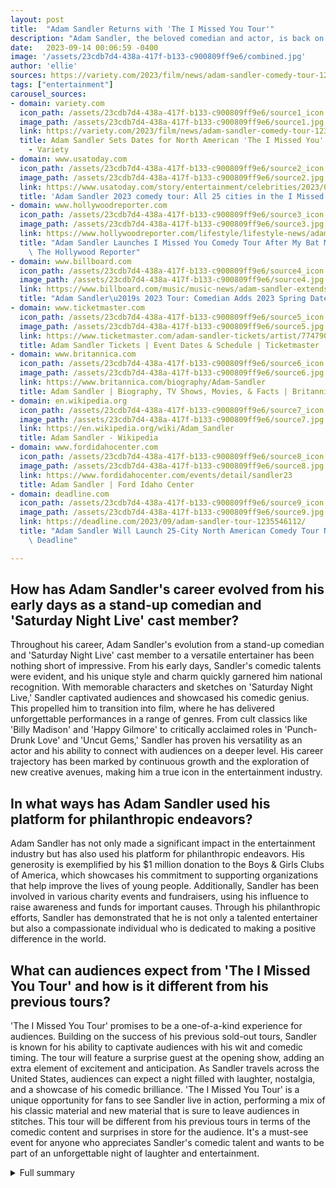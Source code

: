 ```yaml
---
layout: post
title:  "Adam Sandler Returns with 'The I Missed You Tour'"
description: "Adam Sandler, the beloved comedian and actor, is back on tour with his highly anticipated 'The I Missed You Tour.' Spanning 25 cities across North America, this tour promises to be an unforgettable experience for fans of Sandler's unique brand of humor."
date:   2023-09-14 00:06:59 -0400
image: '/assets/23cdb7d4-438a-417f-b133-c900809ff9e6/combined.jpg'
author: 'ellie'
sources: https://variety.com/2023/film/news/adam-sandler-comedy-tour-1235722813/ https://www.usatoday.com/story/entertainment/celebrities/2023/09/13/adam-sandler-i-missed-you-tour-tickets-dates/70847393007/ https://www.hollywoodreporter.com/lifestyle/lifestyle-news/adam-sandler-launches-i-missed-you-comedy-tour-1235590404/ https://www.billboard.com/music/music-news/adam-sandler-extends-live-tour-2023-spring-dates-1235278347/ https://www.ticketmaster.com/adam-sandler-tickets/artist/774790 https://www.britannica.com/biography/Adam-Sandler https://en.wikipedia.org/wiki/Adam_Sandler https://www.fordidahocenter.com/events/detail/sandler23 https://deadline.com/2023/09/adam-sandler-tour-1235546112/
tags: ["entertainment"]
carousel_sources:
- domain: variety.com
  icon_path: /assets/23cdb7d4-438a-417f-b133-c900809ff9e6/source1_icon.jpg
  image_path: /assets/23cdb7d4-438a-417f-b133-c900809ff9e6/source1.jpg
  link: https://variety.com/2023/film/news/adam-sandler-comedy-tour-1235722813/
  title: Adam Sandler Sets Dates for North American 'The I Missed You' Comedy Tour
    - Variety
- domain: www.usatoday.com
  icon_path: /assets/23cdb7d4-438a-417f-b133-c900809ff9e6/source2_icon.jpg
  image_path: /assets/23cdb7d4-438a-417f-b133-c900809ff9e6/source2.jpg
  link: https://www.usatoday.com/story/entertainment/celebrities/2023/09/13/adam-sandler-i-missed-you-tour-tickets-dates/70847393007/
  title: 'Adam Sandler 2023 comedy tour: All 25 cities in the I Missed You Tour'
- domain: www.hollywoodreporter.com
  icon_path: /assets/23cdb7d4-438a-417f-b133-c900809ff9e6/source3_icon.jpg
  image_path: /assets/23cdb7d4-438a-417f-b133-c900809ff9e6/source3.jpg
  link: https://www.hollywoodreporter.com/lifestyle/lifestyle-news/adam-sandler-launches-i-missed-you-comedy-tour-1235590404/
  title: "Adam Sandler Launches I Missed You Comedy Tour After My Bat Mitzvah \u2013\
    \ The Hollywood Reporter"
- domain: www.billboard.com
  icon_path: /assets/23cdb7d4-438a-417f-b133-c900809ff9e6/source4_icon.jpg
  image_path: /assets/23cdb7d4-438a-417f-b133-c900809ff9e6/source4.jpg
  link: https://www.billboard.com/music/music-news/adam-sandler-extends-live-tour-2023-spring-dates-1235278347/
  title: "Adam Sandler\u2019s 2023 Tour: Comedian Adds 2023 Spring Dates \u2013 Billboard"
- domain: www.ticketmaster.com
  icon_path: /assets/23cdb7d4-438a-417f-b133-c900809ff9e6/source5_icon.jpg
  image_path: /assets/23cdb7d4-438a-417f-b133-c900809ff9e6/source5.jpg
  link: https://www.ticketmaster.com/adam-sandler-tickets/artist/774790
  title: Adam Sandler Tickets | Event Dates & Schedule | Ticketmaster
- domain: www.britannica.com
  icon_path: /assets/23cdb7d4-438a-417f-b133-c900809ff9e6/source6_icon.jpg
  image_path: /assets/23cdb7d4-438a-417f-b133-c900809ff9e6/source6.jpg
  link: https://www.britannica.com/biography/Adam-Sandler
  title: Adam Sandler | Biography, TV Shows, Movies, & Facts | Britannica
- domain: en.wikipedia.org
  icon_path: /assets/23cdb7d4-438a-417f-b133-c900809ff9e6/source7_icon.jpg
  image_path: /assets/23cdb7d4-438a-417f-b133-c900809ff9e6/source7.jpg
  link: https://en.wikipedia.org/wiki/Adam_Sandler
  title: Adam Sandler - Wikipedia
- domain: www.fordidahocenter.com
  icon_path: /assets/23cdb7d4-438a-417f-b133-c900809ff9e6/source8_icon.jpg
  image_path: /assets/23cdb7d4-438a-417f-b133-c900809ff9e6/source8.jpg
  link: https://www.fordidahocenter.com/events/detail/sandler23
  title: Adam Sandler | Ford Idaho Center
- domain: deadline.com
  icon_path: /assets/23cdb7d4-438a-417f-b133-c900809ff9e6/source9_icon.jpg
  image_path: /assets/23cdb7d4-438a-417f-b133-c900809ff9e6/source9.jpg
  link: https://deadline.com/2023/09/adam-sandler-tour-1235546112/
  title: "Adam Sandler Will Launch 25-City North American Comedy Tour Next Month \u2013\
    \ Deadline"

---
```


## How has Adam Sandler's career evolved from his early days as a stand-up comedian and 'Saturday Night Live' cast member?
Throughout his career, Adam Sandler's evolution from a stand-up comedian and 'Saturday Night Live' cast member to a versatile entertainer has been nothing short of impressive. From his early days, Sandler's comedic talents were evident, and his unique style and charm quickly garnered him national recognition. With memorable characters and sketches on 'Saturday Night Live,' Sandler captivated audiences and showcased his comedic genius. This propelled him to transition into film, where he has delivered unforgettable performances in a range of genres. From cult classics like 'Billy Madison' and 'Happy Gilmore' to critically acclaimed roles in 'Punch-Drunk Love' and 'Uncut Gems,' Sandler has proven his versatility as an actor and his ability to connect with audiences on a deeper level. His career trajectory has been marked by continuous growth and the exploration of new creative avenues, making him a true icon in the entertainment industry.

## In what ways has Adam Sandler used his platform for philanthropic endeavors?
Adam Sandler has not only made a significant impact in the entertainment industry but has also used his platform for philanthropic endeavors. His generosity is exemplified by his $1 million donation to the Boys & Girls Clubs of America, which showcases his commitment to supporting organizations that help improve the lives of young people. Additionally, Sandler has been involved in various charity events and fundraisers, using his influence to raise awareness and funds for important causes. Through his philanthropic efforts, Sandler has demonstrated that he is not only a talented entertainer but also a compassionate individual who is dedicated to making a positive difference in the world.

## What can audiences expect from 'The I Missed You Tour' and how is it different from his previous tours?
'The I Missed You Tour' promises to be a one-of-a-kind experience for audiences. Building on the success of his previous sold-out tours, Sandler is known for his ability to captivate audiences with his wit and comedic timing. The tour will feature a surprise guest at the opening show, adding an extra element of excitement and anticipation. As Sandler travels across the United States, audiences can expect a night filled with laughter, nostalgia, and a showcase of his comedic brilliance. 'The I Missed You Tour' is a unique opportunity for fans to see Sandler live in action, performing a mix of his classic material and new material that is sure to leave audiences in stitches. This tour will be different from his previous tours in terms of the comedic content and surprises in store for the audience. It's a must-see event for anyone who appreciates Sandler's comedic talent and wants to be part of an unforgettable night of laughter and entertainment.



<details>
  <summary>Full summary</summary>
<p>Starting on October 12th at Vancouver's Rogers Arena, Sandler will kick off the tour with a surprise guest, adding an extra element of excitement for the opening show. From there, the tour will traverse the United States, making stops in Seattle, Portland, Washington, Las Vegas, and Memphis, before culminating in a grand finale at Denver's Ball Arena on December 12th.</p>
<p>This tour is the latest endeavor for Sandler, who recently concluded his sold-out 'Adam Sandler Live Tour.' Known for his ability to captivate audiences with his wit and charm, Sandler has proven time and time again that he is a force to be reckoned with in the comedy industry.</p>
<p>In addition to his successful live shows, Sandler has also released a Netflix comedy special titled 'You Are So Not Invited to My Bat Mitzvah.' This hilarious special showcases Sandler's signature style of comedy and further cements his status as one of the most talented and versatile entertainers of our time.</p>
<p>Born and raised in Brooklyn, New York, Sandler's comedic talents were evident from a young age. He got his start as a stand-up comedian before joining the cast of 'Saturday Night Live,' where he gained national recognition for his memorable characters and sketches.</p>
<p>Since then, Sandler has had a remarkable career in both film and television. From cult classics like 'Billy Madison' and 'Happy Gilmore' to critically acclaimed performances in 'Punch-Drunk Love' and 'Uncut Gems,' Sandler has consistently delivered unforgettable performances that showcase his comedic genius.</p>
<p>Aside from his successful career, Sandler is also known for his philanthropy. He has made generous donations, including a $1 million contribution to the Boys &amp; Girls Clubs of America, and continues to use his platform to make a positive impact.</p>
<p>Tickets for 'The I Missed You Tour' go on sale soon, so be sure to mark your calendars and secure your spot for an evening of laughter and entertainment. Don't miss this opportunity to see Adam Sandler live in action and experience the magic of his comedic brilliance. Get ready to laugh until your sides hurt and create memories that will last a lifetime!</p>
</details>
